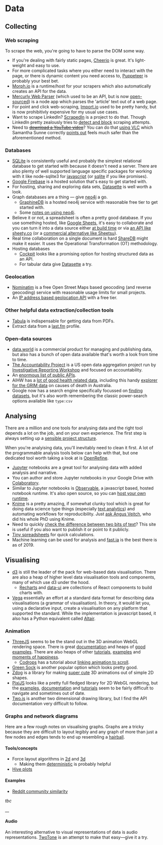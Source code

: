 # Data

## Collecting

### Web scraping

To scrape the web, you're going to have to parse the DOM some way.

* If you're dealing with fairly static pages, [Cheerio](https://cheerio.js.org/) is great. It's light-weight and easy to use.
* For more complicated tasks where you either need to interact with the page, or there is dynamic content you need access to, [Puppeteer](https://pptr.dev/) is probably your best bet.
* [Morph.io](https://morph.io/) is a runtime/host for your scrapers which also automatically creates an API for the data.
* [Mercurly Web Parser](https://github.com/postlight/mercury-parser) \(which used to be an API, but is now [open-sourced](https://postlight.com/trackchanges/mercury-goes-open-source)\) is a node app which parses the 'article' text out of a web page.
* For point and click web-scraping, [Import.io](https://www.import.io/) used to be pretty handy, but is now prohibitivly expensive for my usual use cases.
* Want to scrape LinkedIn? [ScrapedIn](https://github.com/linkedtales/scrapedin) is a project to do that. Though LinkedIn pretty zealously tries to [detect and block](https://github.com/dandrews/nefarious-linkedin) scraping attempts.
* Need to [~~download a YouTube video~~](https://www.youtubnow.com/save-youtube-videos-online.html)? You can do that [using VLC](https://www.wikihow.com/Download-Files-Using-VLC-Media-Player) which Samantha Sunne correctly [points out](https://toolsforreporters.substack.com/p/youtube-doesnt-want-you-to-download) feels much safer than the aforementioned method.

### Databases

* [SQLite](https://sqlite.org/) is consistently useful and probably the simplest relational database to get started with because it doesn't need a server. There are also plenty of well supported language specific packages for working with it like node-sqlite3 for [javascript](https://github.com/mapbox/node-sqlite3) \(or [sqlite](https://www.npmjs.com/package/sqlite) if you like promises\).
* [Google Firebase](https://firebase.google.com/) is a hosted solution that's easy to get started with.
* For hosting, sharing and exploring data sets, [Datasette](https://datasette.readthedocs.io/en/stable/) is well worth a look.
* Graph databases are a thing — give [neo4j](https://neo4j.com/) a go. 
  * [GraphineDB](https://www.graphenedb.com/) is a hosted neo4j service with reasonable free tier to get started with.
  * Some [notes on using neo4j](neo4j.md).
* Believe it or not, a spreadsheet is often a pretty good database. If you use something hosted, like [Google Sheets](https://docs.google.com/spreadsheets/), it's easy to collaborate and you can turn it into a data source either [at build time](https://developers.google.com/sheets/api/quickstart/nodejs) or via [an API like sheety.co](https://sheety.co/) \(or a [commercial alternative like Sheetsu](https://sheetsu.com/)\).
* Real time collaboration on a single document is hard [ShareDB](https://github.com/share/sharedb) might make it easier. It uses the Operational Transformation \(OT\) methodology.
* Hosting databases
  * [Cockpit](https://getcockpit.com/) looks like a promising option for hosting structured data as an API.
  * For tabular data give [Datasette](https://datasette.readthedocs.io/en/stable/#) a try.

### Geolocation

* [Nominatim](https://operations.osmfoundation.org/policies/nominatim/) is a free Open Street Maps based geocoding \(and reverse geocoding\) service with reasonable usage limits for small projects.
* An [IP address based geolocation API](https://ipgeolocation.io/pricing) with a free tier.

### Other helpful data extraction/collection tools

* [Tabula](https://tabula.technology/) is indispensable for getting data from PDFs.
* Extract data from a [last.fm](https://github.com/benfoxall/lastfm-to-csv) profile.

### Open-data sources

* [data.world](https://data.world/) is a commercial product for managing and publishing data, but also has a bunch of open data available that's worth a look from time to time.
* [The Accountability Project](https://www.publicaccountability.org/) is a US open data aggregation project run by [Investigative Reporting Workshop](https://investigativereportingworkshop.org/2019/07/10/introducing-the-accountability-project-a-new-resource-for-public-data/) and focused on accountability.
* An [enormous list of public APIs](https://github.com/public-apis/public-apis).
* AIHW has a [lot of good health related data](https://www.aihw.gov.au/reports-data), including this handy [explorer for the GRIM data](https://www.aihw.gov.au/reports/life-expectancy-death/grim-books/contents/general-record-of-incidence-of-mortality-grim-books) on causes of death in Australia.
* Google now has a search engine specifically focussed on [finding datasets](https://datasetsearch.research.google.com/), but it's also worth remembering the classic power-search options available like `type:csv`

## Analysing

There are a million and one tools for analysing data and the right tool depends a lot on the job, and on your own experience. The first step is always setting up a [sensible project structure](http://datakit.ap.org/).

When you're analyising data, you'll inevitably need to clean it first. A lot of the programmable analysis tools below can help with that, but one dedicated tool worth taking a look at is [OpenRefine](http://openrefine.org/).

* [Jupyter](https://jupyter.org/) notebooks are a great tool for analysing data with added analysis and narrative.
* You can author and store Jupyter notebooks in your Google Drive with [Colaboratory](https://colab.research.google.com/).
* Similar to Jupyter notebooks is [Observable](https://beta.observablehq.com/), a javascript based, hosted notebook runtime. It's also open source, so you can [host your own runtime](https://www.npmjs.com/package/@observablehq/runtime).
* [Knime](https://www.knime.com/) is a pretty amazing, if somewhat clunky tool which is great for doing data science type things \(especially [text analytics](https://www.knime.com/knime-text-processing)\) and automating workflows for reproducibility. Just [ask Angus Veitch](https://twitter.com/AngusVeitch/status/1093658731202543616), who did his whole PhD using Knime.
* Need to quickly [check the difference between two bits of text](https://www.diffchecker.com/)? This site is useful if you also want to publish it or point to it publicly.
* [Tiny spreadsheets](https://tinysheet.com) for quick calculations.
* Machine learning can be used for analysis and [fast.ia](https://www.fast.ai/) is the best there is as of 2019.

## Visualising

* [d3](https://d3js.org/) is still the leader of the pack for web-based data visualisation. There are also a heap of higher level data visualisation tools and components, many of which use d3 under the hood.
  * [Recharts](http://recharts.org/) and [data-ui](https://williaster.github.io/data-ui/) are collections of React components to build charts with.
* [Vega](https://vega.github.io/vega/) essentially an effort at a standard data format for describing data visualisations \(a grammar of visualisation\). In theory, it would let you, using a declarative input, create a visualisation on any platform that supported the standard. While the implementation is javascript based, it also has a Python equivalent called [Altair](https://altair-viz.github.io/).

### Animation

* [ThreeJS](https://threejs.org/) seems to be the stand out in the 3D animation WebGL rendering space. There is great [documentation](https://threejs.org/docs/index.html#manual/en/introduction/Creating-a-scene) and heaps of [good examples](https://threejs.org/examples/). There are also heaps of other [tutorials](https://threejsfundamentals.org/), [examples](https://www.smashingmagazine.com/2017/09/animation-interaction-techniques-webgl/) and [moments of happiness](https://moments.epic.net/#).
  * [Codrops](https://tympanus.net/codrops/) has a tutorial about [linking animation to scroll](https://tympanus.net/codrops/2019/03/22/how-to-create-smooth-webgl-transitions-on-scroll-using-phenomenon/).
* [Green Sock](https://greensock.com/) is another popular option which looks pretty good.
* [Zdog](https://zzz.dog/) is a library for making [super cute](https://codepen.io/desandro/pen/vdwMyW) 3D animations out of simple 2D shapes.
* [PixiJS](https://www.pixijs.com/) looks like a pretty full fledged library for 2D WebGL rendering, but the [examples](https://pixijs.io/examples/), [documentation](http://pixijs.download/release/docs/index.html) and [tutorials](https://www.pixijs.com/tutorials) seem to be fairly difficult to navigate and sometimes out of date. 
* [Two.js](https://two.js.org/#introduction) is another two dimensional drawing library, but I find the API documentation very difficult to follow.

### Graphs and network diagrams

Here are a few rough notes on visualising graphs. Graphs are a tricky because they are difficult to layout legibly and any graph of more than just a few nodes and edges tends to end up resembling a [hairball](https://eagereyes.org/techniques/graphs-hairball).

#### Tools/concepts

* Force layout algorithms in [2d](https://github.com/d3/d3-force) and [3d](https://github.com/vasturiano/d3-force-3d)
  * Making them [deterministic](https://github.com/d3/d3-force/issues/121) is probably helpful
* [Hive plots](http://www.hiveplot.com/)

#### Examples

* [Reddit community similarity](http://csslab.cs.toronto.edu/gs/)

_tbc_

\_\_

#### Audio

An interesting alternative to visual representations of data is audio representations. [TwoTone](https://app.twotone.io/) is an attempt to make that easy—give it a try.

